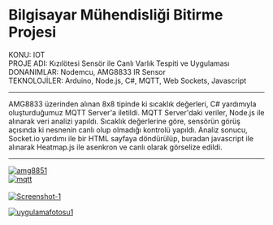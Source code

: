 # Bilgisayar Mühendisliği Bitirme Projesi

KONU: IOT
<br>
PROJE ADI: Kızılötesi Sensör ile Canlı Varlık Tespiti ve Uygulaması
<br>
DONANIMLAR: Nodemcu, AMG8833 IR Sensor
<br>
TEKNOLOJİLER: Arduino, Node.js, C#, MQTT, Web Sockets, Javascript

<hr>

AMG8833 üzerinden alınan 8x8 tipinde ki sıcaklık değerleri, C# yardımıyla oluşturduğumuz MQTT Server'a iletildi. MQTT Server'daki veriler, Node.js ile alınarak veri analizi yapıldı.
Sıcaklık değerlerine göre, sensörün görüş açısında ki nesnenin canlı olup olmadığı kontrolü yapıldı.
Analiz sonucu, Socket.io yardımı ile bir HTML sayfaya döndürülüp, buradan javascript ile alınarak Heatmap.js ile asenkron ve canlı olarak görselize edildi.

<hr>
<a href="https://imgbb.com/"><img src="https://i.ibb.co/RBcNKCM/amg8851.jpg" alt="amg8851" border="0"></a>
<br>
<a href="https://imgbb.com/"><img src="https://i.ibb.co/XDLVTyS/mqtt.jpg" alt="mqtt" border="0"></a><br />
<br>
<a href="https://imgbb.com/"><img src="https://i.ibb.co/VNP58F7/Screenshot-1.png" alt="Screenshot-1" border="0"></a>
<br>


<a href="https://ibb.co/vsNX8fw"><img src="https://i.ibb.co/bH4bnYW/uygulamafotosu1.png" alt="uygulamafotosu1" border="0" /></a>
